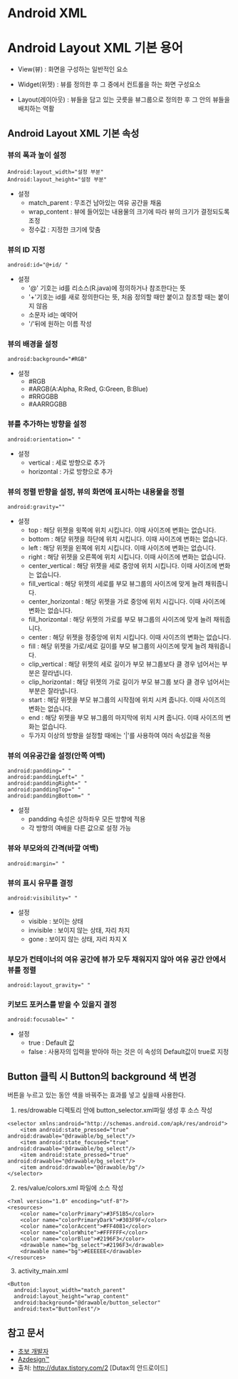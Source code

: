 Android XML
===========

# Android Layout XML 기본 용어

* View(뷰) : 화면을 구성하는 일반적인 요소

* Widget(위젯) : 뷰를 정의한 후 그 중에서 컨트롤을 하는 화면 구성요소

* Layout(레이아웃) : 뷰들을 담고 있는 긋릇을 뷰그룹으로 정의한 후 그 안의 뷰들을 배치하는 역활

## Android Layout XML 기본 속성

### 뷰의 폭과 높이 설정
```
Android:layout_width="설정 부분"
Android:layout_height="설정 부분"
```
* 설정
  - match_parent : 무조건 남아있는 여유 공간을 채움
  - wrap_content : 뷰에 들어있는 내용물의 크기에 따라 뷰의 크기가 결정되도록 조정
  - 정수값 : 지정한 크기에 맞춤

### 뷰의 ID 지정
```
android:id="@+id/ "
```
* 설정
  - '@' 기호는 id를 리소스(R.java)에 정의하거나 참조한다는 뜻
  - '+'기호는 id를 새로 정의한다는 뜻, 처음 정의할 때만 붙이고 참조할 때는 붙이지 않음
  - 소문자 id는 예약어
  - '/'뒤에 원하는 이름 작성

### 뷰의 배경을 설정
```
android:background="#RGB"
```
* 설정
  - #RGB
  - #ARGB(A:Alpha, R:Red, G:Green, B:Blue)
  - #RRGGBB
  - #AARRGGBB

### 뷰를 추가하는 방향을 설정
```
android:orientation=" "
```
* 설정
  - vertical : 세로 방향으로 추가
  - horizontal : 가로 방향으로 추가

### 뷰의 정렬 반향을 설정, 뷰의 화면에 표시하는 내용물을 정렬
```
android:gravity=""
```
* 설정
  - top : 해당 위젯을 윗쪽에 위치 시킵니다. 이때 사이즈에 변화는 없습니다.
  - bottom : 해당 위젯을 하단에 위치 시킵니다. 이때 사이즈에 변화는 없습니다.
  - left : 해당 위젯을 왼쪽에 위치 시킵니다. 이때 사이즈에 변화는 없습니다.
  - right : 해당 위젯을 오른쪽에 위치 시킵니다. 이때 사이즈에 변화는 없습니다.
  - center_vertical : 해당 위젯을 세로 중앙에 위치 시킵니다. 이때 사이즈에 변화는 없습니다.
  - fill_vertical : 해당 위젯의 세로를 부모 뷰그룹의 사이즈에 맞게 늘려 채워줍니다.
  - center_horizontal : 해당 위젯을 가로 중앙에 위치 시깁니다. 이때 사이즈에 변화는 없습니다.
  - fill_horizontal : 해당 위젯의 가로를 부모 뷰그룹의 사이즈에 맞게 늘려 채워줍니다.
  - center : 해당 위젯을 정중앙에 위치 시킵니다. 이때 사이즈의 변화는 없습니다.
  - fill : 해당 위젯을 가로/세로 길이를 부모 뷰그룹의 사이즈에 맞게 늘려 채워줍니다.
  - clip_vertical : 해당 위젯의 세로 길이가 부모 뷰그룹보다 클 경우 넘어서는 부분은 잘라냅니다.
  - clip_horizontal : 해당 위젯의 가로 길이가 부모 뷰그룹 보다 클 경우 넘어서는 부분은 잘라냅니다.
  - start : 해당 위젯을 부모 뷰그룹의 시작점에 위치 시켜 줍니다. 이때 사이즈의 변화는 없습니다.
  - end : 해당 위젯을 부모 뷰그룹의 마지막에 위치 시켜 줍니다. 이때 사이즈의 변화는 없습니다.
  - 두가지 이상의 방향을 설정할 때에는 '|'를 사용하여 여러 속성값을 적용

### 뷰의 여유공간을 설정(안쪽 여백)
```
android:pandding=" "
android:panddingLeft=" "
android:panddingRight=" "
android:panddingTop=" "
android:panddingBottom=" "
```
* 설정
  - pandding 속성은 상하좌우 모든 방향에 적용
  - 각 방향의 여배을 다른 값으로 설정 가능

### 뷰와 부모와의 간격(바깥 여백)
```
android:margin=" "
```
### 뷰의 표시 유무를 결정
```
android:visibility=" "
```
* 설정
  - visible : 보이는 상태
  - invisible : 보이지 않는 상태, 자리 차지
  - gone : 보이지 않는 상태, 자리 차지 X

### 부모가 컨테이너의 여유 공간에 뷰가 모두 채워지지 않아 여유 공간 안에서 뷰를 정렬
```
android:layout_gravity=" "
```

### 키보드 포커스를 받을 수 있을지 결정
```
android:focusable=" "
```
* 설정
  - true : Default 값
  - false : 사용자의 입력을 받아야 하는 것은 이 속성의 Default값이 true로 지정

## Button 클릭 시 Button의 background 색 변경
버튼을 누르고 있는 동안 색을 바꿔주는 효과를 넣고 싶을때 사용한다.

1. res/drowable 디렉토리 안에 button_selector.xml파일 생성 후 소스 작성
  ```
  <selector xmlns:android="http://schemas.android.com/apk/res/android">
      <item android:state_pressed="true" android:drawable="@drawable/bg_select"/>
      <item android:state_focused="true" android:drawable="@drawable/bg_select"/>
      <item android:state_pressed="true" android:drawable="@drawable/bg_select"/>
      <item android:drawable="@drawable/bg"/>
  </selector>
  ```
2. res/value/colors.xml 파일에 소스 작성
  ```
  <?xml version="1.0" encoding="utf-8"?>
  <resources>
      <color name="colorPrimary">#3F51B5</color>
      <color name="colorPrimaryDark">#303F9F</color>
      <color name="colorAccent">#FF4081</color>
      <color name="colorWhite">#FFFFFF</color>
      <color name="colorBlue">#2196F3</color>
      <drawable name="bg_select">#2196F3</drawable>
      <drawable name="bg">#EEEEEE</drawable>
  </resources>
  ```

3. activity_main.xml
  ```
  <Button
    android:layout_width="match_parent"
    android:layout_height="wrap_content"
    android:background="@drawable/button_selector"
    android:text="ButtonTest"/>
  ```



## 참고 문서
* [초보 개발자](http://freehoon.tistory.com/entry/안드로이드-gravity-속성)
* [Azdesign™](http://azdesigntm.com/329)
* 출처: http://dutax.tistory.com/2 [Dutax의 안드로이드]
